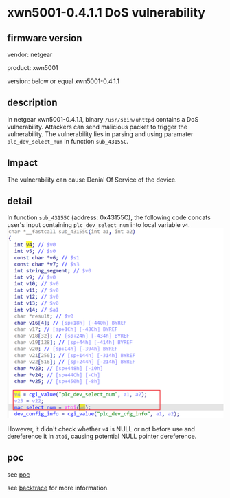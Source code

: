 # xwn5001-0.4.1.1 DoS vulnerability
## firmware version
vendor: netgear

product: xwn5001

version: below or equal xwn5001-0.4.1.1

## description
In netgear xwn5001-0.4.1.1, binary `/usr/sbin/uhttpd` contains a DoS vulnerability. Attackers can send malicious packet to trigger the vulnerability. The vulnerability lies in parsing and using paramater `plc_dev_select_num` in function `sub_43155C`.


## Impact
The vulnerability can cause Denial Of Service of the device.

## detail
In function `sub_43155C` (address: 0x43155C), the following code concats user's input containing `plc_dev_select_num` into local variable `v4`.
![alt text](image.png)

However, it didn't check whether `v4` is NULL or not before use and dereference it in `atoi`, causing potential NULL pointer dereference.


## poc
see [poc](./poc)

see [backtrace](./backtrce) for more information.
